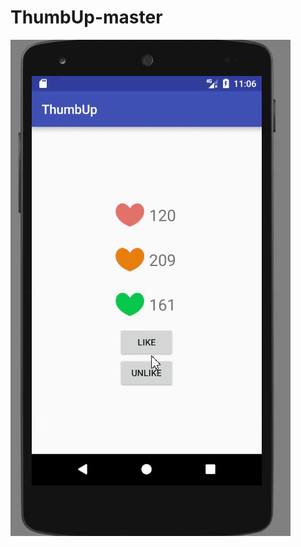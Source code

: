 # ThumbUp-master
![](https://github.com/gb0302/ThumbUp-master/blob/master/jpg/14925664764181492566476415.gif)
